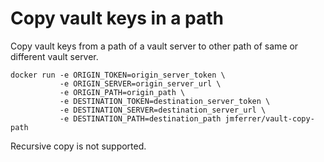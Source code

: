 # Copy vault keys in a path

Copy vault keys from a path of a vault server to other path of same or different vault server.

```
docker run -e ORIGIN_TOKEN=origin_server_token \
           -e ORIGIN_SERVER=origin_server_url \
           -e ORIGIN_PATH=origin_path \
           -e DESTINATION_TOKEN=destination_server_token \
           -e DESTINATION_SERVER=destination_server_url \
           -e DESTINATION_PATH=destination_path jmferrer/vault-copy-path
```

Recursive copy is not supported.
